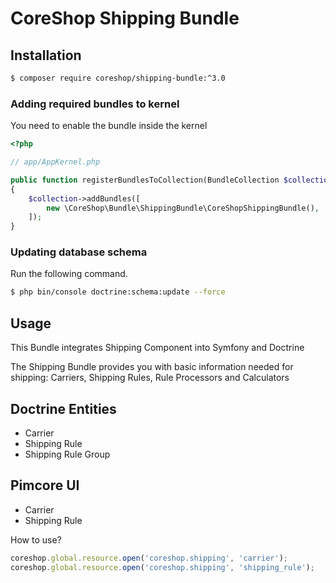 # CoreShop Shipping Bundle

## Installation
```bash
$ composer require coreshop/shipping-bundle:^3.0
```

### Adding required bundles to kernel
You need to enable the bundle inside the kernel

```php
<?php

// app/AppKernel.php

public function registerBundlesToCollection(BundleCollection $collection)
{
    $collection->addBundles([
        new \CoreShop\Bundle\ShippingBundle\CoreShopShippingBundle(),
    ]);
}
```

### Updating database schema
Run the following command.

```bash
$ php bin/console doctrine:schema:update --force
```

## Usage

This Bundle integrates Shipping Component into Symfony and Doctrine

The Shipping Bundle provides you with basic information needed for shipping: Carriers, Shipping Rules, Rule Processors and Calculators

## Doctrine Entities
 - Carrier
 - Shipping Rule
 - Shipping Rule Group

## Pimcore UI

 - Carrier
 - Shipping Rule

How to use?

```javascript
coreshop.global.resource.open('coreshop.shipping', 'carrier');
coreshop.global.resource.open('coreshop.shipping', 'shipping_rule');
```
